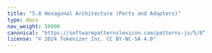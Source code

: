 ```yaml
---
title: "5.8 Hexagonal Architecture (Ports and Adapters)"
type: docs
nav_weight: 58000
canonical: "https://softwarepatternslexicon.com/patterns-js/5/8"
license: "© 2024 Tokenizer Inc. CC BY-NC-SA 4.0"
---
```

